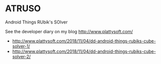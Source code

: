 # ATRUSO
Android Things RUbik's SOlver

See the developer diary on my blog http://www.plattysoft.com/

* http://www.plattysoft.com/2018/11/04/dd-android-things-rubiks-cube-solver-1/
* http://www.plattysoft.com/2018/11/04/dd-android-things-rubiks-cube-solver-2/
